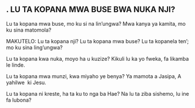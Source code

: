 ## . LU TA KOPANA MWA BUSE BWA NUKA NJI?

Lu ta kopana mwa buse, mo ku si na lin’ungwa?
Mwa kanya ya kamita, mo ku sina matomola?

MAKUTELO:
Lu ta kopana nji? Lu ta kopana mwa buse?
Lu ta kopanela ten’; mo ku sina ling’ungwa?


Lu ta kopana kwa nuka, moyo ha u kuzize?
Kikuli lu ka yo fweka, fa likamba le linde.


Lu ta kopana mwa munzi, kwa miyaho ye benya?
Ya mamota a Jasipa, A yahilwe  ki Jesu.


Lu ta kopana ni kreste, ha ta ku to nga ba Hae?
Na lu ta ziba sishemo, lu ine fa lubona?


